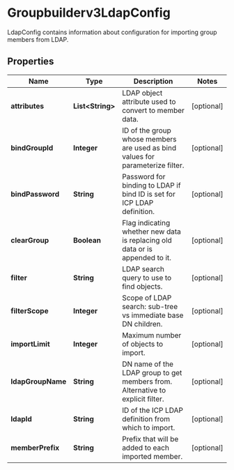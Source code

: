 

# Groupbuilderv3LdapConfig

LdapConfig contains information about configuration for importing group members from LDAP.

## Properties

| Name | Type | Description | Notes |
|------------ | ------------- | ------------- | -------------|
|**attributes** | **List&lt;String&gt;** | LDAP object attribute used to convert to member data. |  [optional] |
|**bindGroupId** | **Integer** | ID of the group whose members are used as bind values for parameterize filter. |  [optional] |
|**bindPassword** | **String** | Password for binding to LDAP if bind ID is set for ICP LDAP definition. |  [optional] |
|**clearGroup** | **Boolean** | Flag indicating whether new data is replacing old data or is appended to it. |  [optional] |
|**filter** | **String** | LDAP search query to use to find objects. |  [optional] |
|**filterScope** | **Integer** | Scope of LDAP search:  sub-tree vs immediate base DN children. |  [optional] |
|**importLimit** | **Integer** | Maximum number of objects to import. |  [optional] |
|**ldapGroupName** | **String** | DN name of the LDAP group to get members from.  Alternative to explicit filter. |  [optional] |
|**ldapId** | **String** | ID of the ICP LDAP definition from which to import. |  [optional] |
|**memberPrefix** | **String** | Prefix that will be added to each imported member. |  [optional] |



